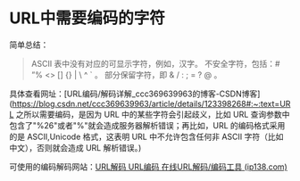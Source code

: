 # URL中需要编码的字符

简单总结：

>ASCII 表中没有对应的可显示字符，例如，汉字。 不安全字符，包括：# ”% <> [] {} | \ ^ ` 。 部分保留字符，即 & / : ; = ? @ 。

具体查看网址：[URL编码/解码详解_ccc369639963的博客-CSDN博客](https://blog.csdn.net/ccc369639963/article/details/123398268#:~:text=URL 之所以需要编码，是因为 URL 中的某些字符会引起歧义，比如 URL 查询参数中包含了"%26"或者"%"就会造成服务器解析错误；再比如，URL 的编码格式采用的是 ASCII,Unicode 格式，这表明 URL 中不允许包含任何非 ASCII 字符（比如中文），否则就会造成 URL 解析错误。)

可使用的编码解码网站：[URL解码 URL编码 在线URL解码/编码工具 (ip138.com)](https://tool.ip138.com/urlencode/)


